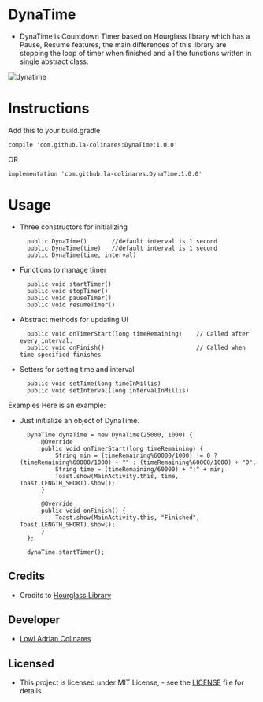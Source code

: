 # DynaTime
- DynaTime is Countdown Timer based on Hourglass library which has a Pause, Resume features,
the main differences of this library are stopping the loop of timer when finished and all the functions written in single abstract class.

![dynatime](https://user-images.githubusercontent.com/28802529/49686942-e2ff7b80-fb36-11e8-9115-d786e8fa8df2.gif)

# Instructions
Add this to your build.gradle

```
compile 'com.github.la-colinares:DynaTime:1.0.0'
```
OR
```
implementation 'com.github.la-colinares:DynaTime:1.0.0'
```

# Usage
- Three constructors for initializing

        public DynaTime()       //default interval is 1 second
        public DynaTime(time)   //default interval is 1 second 
        public DynaTime(time, interval)  
- Functions to manage timer

        public void startTimer()
        public void stopTimer()
        public void pauseTimer()
        public void resumeTimer()
- Abstract methods for updating UI

        public void onTimerStart(long timeRemaining)    // Called after every interval.
        public void onFinish()                          // Called when time specified finishes 
- Setters for setting time and interval

        public void setTime(long timeInMillis)
        public void setInterval(long intervalInMillis)
Examples
Here is an example:
- Just initialize an object of DynaTime.

        DynaTime dynaTime = new DynaTime(25000, 1000) {
            @Override
            public void onTimerStart(long timeRemaining) {
                String min = (timeRemaining%60000/1000) != 0 ? (timeRemaining%60000/1000) + "" : (timeRemaining%60000/1000) + "0";
                String time = (timeRemaining/60000) + ":" + min;
                Toast.show(MainActivity.this, time, Toast.LENGTH_SHORT).show();
            }

            @Override
            public void onFinish() {
                Toast.show(MainActivity.this, "Finished", Toast.LENGTH_SHORT).show();
            }
        };
        
        dynaTime.startTimer();

## Credits
- Credits to [Hourglass Library](https://github.com/groverankush/Hourglass) 

## Developer
- [Lowi Adrian Colinares](https://github.com/la-colinares)

## Licensed
- This project is licensed under MIT License, - see the [LICENSE](https://github.com/la-colinares/DynaTime/blob/master/LICENSE) file for details

